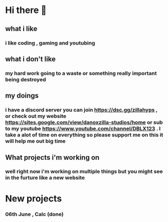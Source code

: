 # Hi there 👋
## what i like
### i like coding , gaming and youtubing 
## what i don't like
### my hard work going to a waste or something really important being destroyed
## my doings
### i have a discord server you can join https://dsc.gg/zillahyps , or check out my website https://sites.google.com/view/danoxzilla-studios/home or sub to my youtube https://www.youtube.com/channel/DBLX123 . I take a alot of time on everything so please support me on this it will help me out big time

## What projects i'm working on 
### well right now i'm working on multiple things but you might see in the furture like a new website 


# New projects
### 06th June , Calc (done)
